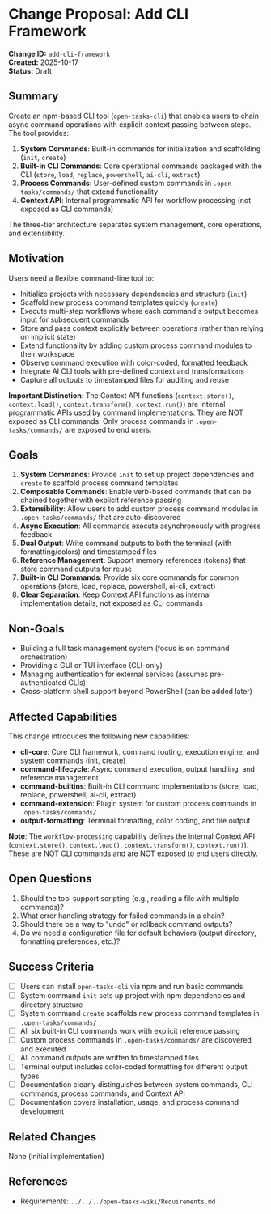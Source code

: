 # Change Proposal: Add CLI Framework

**Change ID:** `add-cli-framework`  
**Created:** 2025-10-17  
**Status:** Draft

## Summary

Create an npm-based CLI tool (`open-tasks-cli`) that enables users to chain async command operations with explicit context passing between steps. The tool provides:
1. **System Commands**: Built-in commands for initialization and scaffolding (`init`, `create`)
2. **Built-in CLI Commands**: Core operational commands packaged with the CLI (`store`, `load`, `replace`, `powershell`, `ai-cli`, `extract`)
3. **Process Commands**: User-defined custom commands in `.open-tasks/commands/` that extend functionality
4. **Context API**: Internal programmatic API for workflow processing (not exposed as CLI commands)

The three-tier architecture separates system management, core operations, and extensibility.

## Motivation

Users need a flexible command-line tool to:
- Initialize projects with necessary dependencies and structure (`init`)
- Scaffold new process command templates quickly (`create`)
- Execute multi-step workflows where each command's output becomes input for subsequent commands
- Store and pass context explicitly between operations (rather than relying on implicit state)
- Extend functionality by adding custom process command modules to their workspace
- Observe command execution with color-coded, formatted feedback
- Integrate AI CLI tools with pre-defined context and transformations
- Capture all outputs to timestamped files for auditing and reuse

**Important Distinction**: The Context API functions (`context.store()`, `context.load()`, `context.transform()`, `context.run()`) are internal programmatic APIs used by command implementations. They are NOT exposed as CLI commands. Only process commands in `.open-tasks/commands/` are exposed to end users.

## Goals

1. **System Commands**: Provide `init` to set up project dependencies and `create` to scaffold process command templates
2. **Composable Commands**: Enable verb-based commands that can be chained together with explicit reference passing
3. **Extensibility**: Allow users to add custom process command modules in `.open-tasks/commands/` that are auto-discovered
4. **Async Execution**: All commands execute asynchronously with progress feedback
5. **Dual Output**: Write command outputs to both the terminal (with formatting/colors) and timestamped files
6. **Reference Management**: Support memory references (tokens) that store command outputs for reuse
7. **Built-in CLI Commands**: Provide six core commands for common operations (store, load, replace, powershell, ai-cli, extract)
8. **Clear Separation**: Keep Context API functions as internal implementation details, not exposed as CLI commands

## Non-Goals

- Building a full task management system (focus is on command orchestration)
- Providing a GUI or TUI interface (CLI-only)
- Managing authentication for external services (assumes pre-authenticated CLIs)
- Cross-platform shell support beyond PowerShell (can be added later)

## Affected Capabilities

This change introduces the following new capabilities:

- **cli-core**: Core CLI framework, command routing, execution engine, and system commands (init, create)
- **command-lifecycle**: Async command execution, output handling, and reference management
- **command-builtins**: Built-in CLI command implementations (store, load, replace, powershell, ai-cli, extract)
- **command-extension**: Plugin system for custom process commands in `.open-tasks/commands/`
- **output-formatting**: Terminal formatting, color coding, and file output

**Note**: The `workflow-processing` capability defines the internal Context API (`context.store()`, `context.load()`, `context.transform()`, `context.run()`). These are NOT CLI commands and are NOT exposed to end users directly.

## Open Questions

1. Should the tool support scripting (e.g., reading a file with multiple commands)?
2. What error handling strategy for failed commands in a chain?
3. Should there be a way to "undo" or rollback command outputs?
4. Do we need a configuration file for default behaviors (output directory, formatting preferences, etc.)?

## Success Criteria

- [ ] Users can install `open-tasks-cli` via npm and run basic commands
- [ ] System command `init` sets up project with npm dependencies and directory structure
- [ ] System command `create` scaffolds new process command templates in `.open-tasks/commands/`
- [ ] All six built-in CLI commands work with explicit reference passing
- [ ] Custom process commands in `.open-tasks/commands/` are discovered and executed
- [ ] All command outputs are written to timestamped files
- [ ] Terminal output includes color-coded formatting for different output types
- [ ] Documentation clearly distinguishes between system commands, CLI commands, process commands, and Context API
- [ ] Documentation covers installation, usage, and process command development

## Related Changes

None (initial implementation)

## References

- Requirements: `../../../open-tasks-wiki/Requirements.md`

